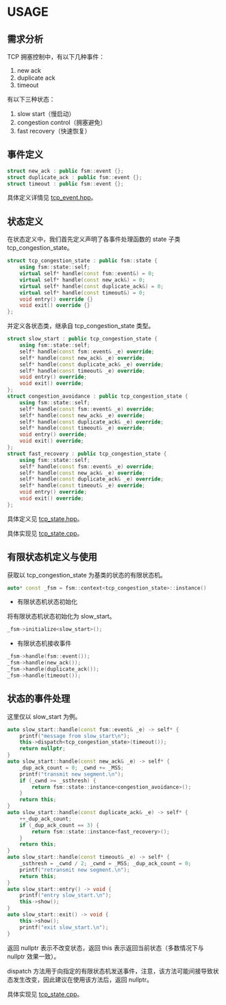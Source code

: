 # USAGE

## 需求分析

TCP 拥塞控制中，有以下几种事件：

1. new ack
2. duplicate ack
3. timeout

有以下三种状态：

1. slow start（慢启动）
2. congestion control（拥塞避免）
3. fast recovery（快速恢复）

## 事件定义

~~~cpp
struct new_ack : public fsm::event {};
struct duplicate_ack : public fsm::event {};
struct timeout : public fsm::event {};
~~~

具体定义详情见 [tcp_event.hpp](../../example/tcp_congestion_control/include/tcp_event.hpp)。

## 状态定义

在状态定义中，我们首先定义声明了各事件处理函数的 state 子类 tcp_congestion_state。

~~~cpp
struct tcp_congestion_state : public fsm::state {
    using fsm::state::self;
    virtual self* handle(const fsm::event&) = 0;
    virtual self* handle(const new_ack&) = 0;
    virtual self* handle(const duplicate_ack&) = 0;
    virtual self* handle(const timeout&) = 0;
    void entry() override {}
    void exit() override {}
};
~~~

并定义各状态类，继承自 tcp_congestion_state 类型。

~~~cpp
struct slow_start : public tcp_congestion_state {
    using fsm::state::self;
    self* handle(const fsm::event& _e) override;
    self* handle(const new_ack& _e) override;
    self* handle(const duplicate_ack& _e) override;
    self* handle(const timeout& _e) override;
    void entry() override;
    void exit() override;
};
struct congestion_avoidance : public tcp_congestion_state {
    using fsm::state::self;
    self* handle(const fsm::event& _e) override;
    self* handle(const new_ack& _e) override;
    self* handle(const duplicate_ack& _e) override;
    self* handle(const timeout& _e) override;
    void entry() override;
    void exit() override;
};
struct fast_recovery : public tcp_congestion_state {
    using fsm::state::self;
    self* handle(const fsm::event& _e) override;
    self* handle(const new_ack& _e) override;
    self* handle(const duplicate_ack& _e) override;
    self* handle(const timeout& _e) override;
    void entry() override;
    void exit() override;
};
~~~

具体定义见 [tcp_state.hpp](../../example/tcp_congestion_control/include/tcp_state.hpp)。

具体实现见 [tcp_state.cpp](../../example/tcp_congestion_control/src/tcp_state.cpp)。

## 有限状态机定义与使用

获取以 tcp_congestion_state 为基类的状态的有限状态机。

~~~cpp
auto* const _fsm = fsm::context<tcp_congestion_state>::instance()
~~~

- 有限状态机状态初始化

将有限状态机状态初始化为 slow_start。

~~~cpp
_fsm->initialize<slow_start>();
~~~

- 有限状态机接收事件

~~~cpp
_fsm->handle(fsm::event());
_fsm->handle(new_ack());
_fsm->handle(duplicate_ack());
_fsm->handle(timeout());
~~~

## 状态的事件处理

这里仅以 slow_start 为例。

~~~cpp
auto slow_start::handle(const fsm::event& _e) -> self* {
    printf("message from slow_start\n");
    this->dispatch<tcp_congestion_state>(timeout());
    return nullptr;
}
auto slow_start::handle(const new_ack& _e) -> self* {
    _dup_ack_count = 0; _cwnd += _MSS;
    printf("transmit new segment.\n");
    if (_cwnd >= _ssthresh) {
        return fsm::state::instance<congestion_avoidance>();
    }
    return this;
}
auto slow_start::handle(const duplicate_ack& _e) -> self* {
    ++_dup_ack_count;
    if (_dup_ack_count == 3) {
        return fsm::state::instance<fast_recovery>();
    }
    return this;
}
auto slow_start::handle(const timeout& _e) -> self* {
    _ssthresh = _cwnd / 2; _cwnd = _MSS; _dup_ack_count = 0;
    printf("retransmit new segment.\n");
    return this;
}
auto slow_start::entry() -> void {
    printf("entry slow_start.\n");
    this->show();
}
auto slow_start::exit() -> void {
    this->show();
    printf("exit slow_start.\n");
}
~~~

返回 nullptr 表示不改变状态，返回 this 表示返回当前状态（多数情况下与 nullptr 效果一致）。

dispatch 方法用于向指定的有限状态机发送事件，注意，该方法可能间接导致状态发生改变，因此建议在使用该方法后，返回 nullptr。

具体实现见 [tcp_state.cpp](../../example/tcp_congestion_control/src/tcp_state.cpp)。